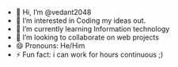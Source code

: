 - 👋 Hi, I’m @vedant2048
- 👀 I’m interested in Coding my ideas out.
- 🌱 I’m currently learning Information technology
- 💞️ I’m looking to collaborate on web projects
- 😄 Pronouns: He/Him
- ⚡ Fun fact: i can work for hours continuous ;)

<!---
vedant2048/vedant2048 is a ✨ special ✨ repository because its `README.md` (this file) appears on your GitHub profile.
You can click the Preview link to take a look at your changes.
--->
